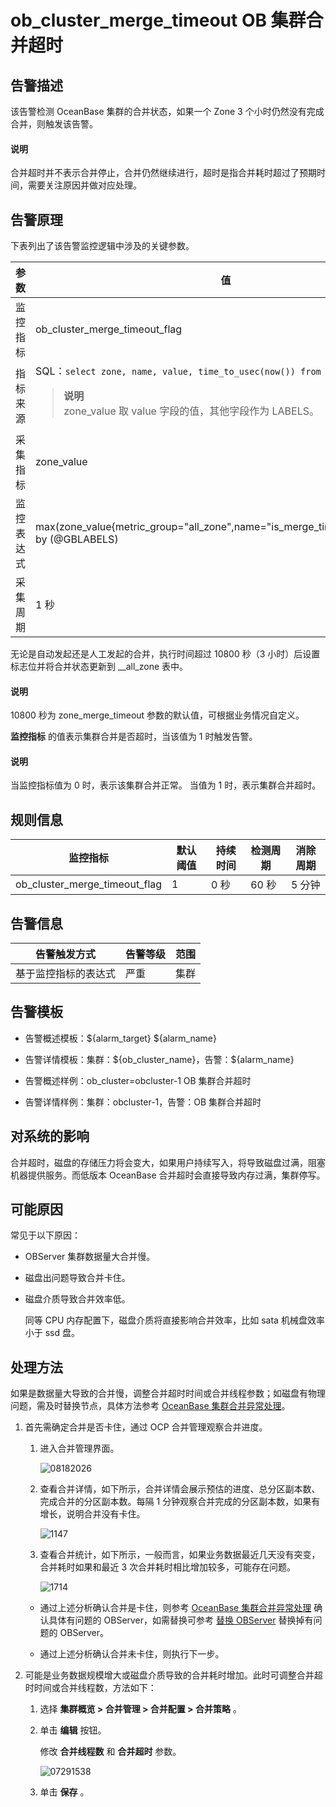 # ob_cluster_merge_timeout OB 集群合并超时

## 告警描述

该告警检测 OceanBase 集群的合并状态，如果一个 Zone 3 个小时仍然没有完成合并，则触发该告警。

  <main id="notice" type='explain'>
    <h4>说明</h4>
    <p>合并超时并不表示合并停止，合并仍然继续进行，超时是指合并耗时超过了预期时间，需要关注原因并做对应处理。</p>
  </main>

## 告警原理

下表列出了该告警监控逻辑中涉及的关键参数。

|  参数   |                                                                                               值                                                                                                |
|-------|------------------------------------------------------------------------------------------------------------------------------------------------------------------------------------------------|
| 监控指标  | ob_cluster_merge_timeout_flag                                                                                                                                                                  |
| 指标来源  | SQL：`select zone, name, value, time_to_usec(now()) from __all_zone;` <blockquote>**说明**</br>zone_value 取 value 字段的值，其他字段作为 LABELS。</blockquote> |
| 采集指标  | zone_value                                                                                                                                                                                     |
| 监控表达式 | max(zone_value{metric_group="all_zone",name="is_merge_timeout",@LABELS}) by (@GBLABELS)                                                                                                        |
| 采集周期  | 1 秒                                                                                                                                                                                            |

无论是自动发起还是人工发起的合并，执行时间超过 10800 秒（3 小时）后设置标志位并将合并状态更新到 __all_zone 表中。

  <main id="notice" type='explain'>
    <h4>说明</h4>
    <p>10800 秒为 zone_merge_timeout 参数的默认值，可根据业务情况自定义。</p>
  </main>

**监控指标** 的值表示集群合并是否超时，当该值为 1 时触发告警。

  <main id="notice" type='explain'>
    <h4>说明</h4>
    <p>当监控指标值为 0 时，表示该集群合并正常。 当值为 1 时，表示集群合并超时。</p>
  </main>

## 规则信息

|             监控指标              | 默认阈值 | 持续时间 | 检测周期 | 消除周期 |
|-------------------------------|------|------|------|------|
| ob_cluster_merge_timeout_flag | 1    | 0 秒  | 60 秒 | 5 分钟 |

## 告警信息

|   告警触发方式   | 告警等级 | 范围 |
|------------|------|----|
| 基于监控指标的表达式 | 严重   | 集群 |

## 告警模板

* 告警概述模板：\${alarm_target} \${alarm_name}

* 告警详情模板：集群：\${ob_cluster_name}，告警：${alarm_name}

* 告警概述样例：ob_cluster=obcluster-1 OB 集群合并超时

* 告警详情样例：集群：obcluster-1，告警：OB 集群合并超时

## 对系统的影响

合并超时，磁盘的存储压力将会变大，如果用户持续写入，将导致磁盘过满，阻塞机器提供服务。而低版本 OceanBase 合并超时会直接导致内存过满，集群停写。

## 可能原因

常见于以下原因：

* OBServer 集群数据量大合并慢。

* 磁盘出问题导致合并卡住。

* 磁盘介质导致合并效率低。

  同等 CPU 内存配置下，磁盘介质将直接影响合并效率，比如 sata 机械盘效率小于 ssd 盘。
  
## 处理方法

如果是数据量大导致的合并慢，调整合并超时时间或合并线程参数；如磁盘有物理问题，需及时替换节点，具体方法参考 [OceanBase 集群合并异常处理](../500.appendix/300.exception-handling-for-oceanbase-cluster-compaction.md)。

1. 首先需确定合并是否卡住，通过 OCP 合并管理观察合并进度。

   1. 进入合并管理界面。

      ![08182026](https://help-static-aliyun-doc.aliyuncs.com/assets/img/zh-CN/6569829261/p307021.png)

   2. 查看合并详情，如下所示，合并详情会展示预估的进度、总分区副本数、完成合并的分区副本数。每隔 1 分钟观察合并完成的分区副本数，如果有增长，说明合并没有卡住。

      ![1147](https://help-static-aliyun-doc.aliyuncs.com/assets/img/zh-CN/5140187361/p358634.png)

   3. 查看合并统计，如下所示，一般而言，如果业务数据最近几天没有突变，合并耗时如果和最近 3 次合并耗时相比增加较多，可能存在问题。

      ![1714](https://help-static-aliyun-doc.aliyuncs.com/assets/img/zh-CN/6140187361/p358636.png)

   * 通过上述分析确认合并是卡住，则参考 [OceanBase 集群合并异常处理](../500.appendix/300.exception-handling-for-oceanbase-cluster-compaction.md) 确认具体有问题的 OBServer，如需替换可参考 [替换 OBServer](../../400.user-guide-2/400.cluster-features/200.basic-operations/700.manage-observer/500.replace-observer.md) 替换掉有问题的 OBServer。

   * 通过上述分析确认合并未卡住，则执行下一步。

2. 可能是业务数据规模增大或磁盘介质导致的合并耗时增加。此时可调整合并超时时间或合并线程数，方法如下：

   1. 选择 **集群概览 \> 合并管理 \> 合并配置 \> 合并策略** 。

   2. 单击 **编辑** 按钮。

      修改 **合并线程数** 和 **合并超时** 参数。

      ![07291538](https://help-static-aliyun-doc.aliyuncs.com/assets/img/zh-CN/8052019261/p299590.png)

   3. 单击 **保存** 。
